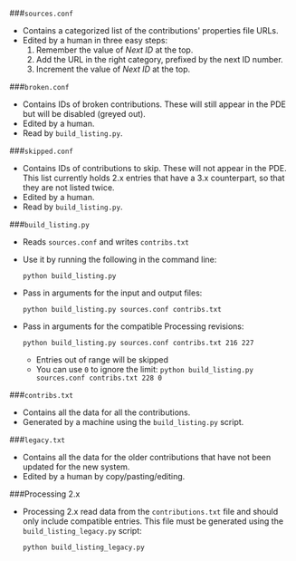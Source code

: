 ###`sources.conf`
* Contains a categorized list of the contributions' properties file URLs.
* Edited by a human in three easy steps:
    1. Remember the value of _Next ID_ at the top.
	1. Add the URL in the right category, prefixed by the next ID number.
	1. Increment the value of _Next ID_ at the top.

###`broken.conf`
* Contains IDs of broken contributions. These will still appear in the PDE but will be disabled (greyed out).
* Edited by a human.
* Read by `build_listing.py`.

###`skipped.conf`
* Contains IDs of contributions to skip. These will not appear in the PDE. This list currently holds 2.x entries that have a 3.x counterpart, so that they are not listed twice.
* Edited by a human.
* Read by `build_listing.py`.

###`build_listing.py`
* Reads `sources.conf` and writes `contribs.txt`
* Use it by running the following in the command line:

	```
	python build_listing.py
	```

* Pass in arguments for the input and output files:

	```
	python build_listing.py sources.conf contribs.txt
	```

* Pass in arguments for the compatible Processing revisions:

	```
	python build_listing.py sources.conf contribs.txt 216 227
	```

	* Entries out of range will be skipped
	* You can use `0` to ignore the limit: `python build_listing.py sources.conf contribs.txt 228 0`

###`contribs.txt`
* Contains all the data for all the contributions.
* Generated by a machine using the `build_listing.py` script.

###`legacy.txt`
* Contains all the data for the older contributions that have not been updated for the new system.
* Edited by a human by copy/pasting/editing.

###Processing 2.x
* Processing 2.x read data from the `contributions.txt` file and should only include compatible entries. This file must be generated using the `build_listing_legacy.py` script:

	```
	python build_listing_legacy.py
	```
